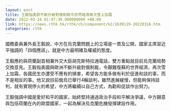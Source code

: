 ```yaml
---
layout: post
title: 王毅指美歐不斷升級對俄制裁令世界經濟再次雪上加霜
date: 2022-03-16 01:47:30.000000000 +08:00
link: https://news.rthk.hk/rthk/ch/component/k2/1639119-20220316.htm
categories: rthk
---
```


國務委員兼外長王毅說，中方在烏克蘭問題上的立場是一貫及公開，國家主席習近平強調的「四個應該」，就是中方最明確及權威的態度。

王毅應約與荷蘭副首相兼外交大臣胡克斯特拉通電話，雙方重點就目前烏克蘭局勢交換意見。王毅指美國與歐洲不斷升級對俄制裁，令艱難復蘇的世界經濟，再次雪上加霜，各國民生亦遭受不應有的損害，希望各方能多做有利於促進和談的事，而不是相反的事。他又說目前俄烏已舉行4輪談判，雖然進展緩慢，但能夠保持談判，就有實現停火的希望，中方將繼續以自己方式，為勸和促談作出努力。

王毅強調中國是愛好和平的國家，始終堅持通過政治手段和平解決爭議，中方願意與包括荷蘭在內的歐盟國家，一起為解決烏克蘭危機發揮建設作用。
